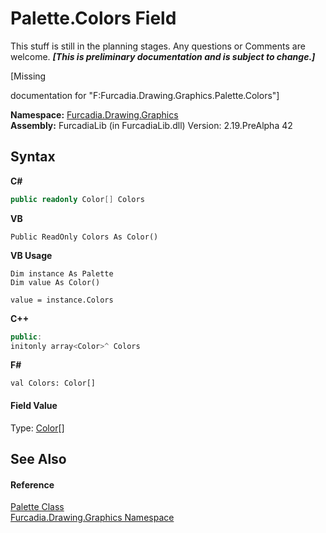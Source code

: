 # Palette.Colors Field
This stuff is still in the planning stages. Any questions or Comments are welcome. _**\[This is preliminary documentation and is subject to change.\]**_

\[Missing <summary> documentation for "F:Furcadia.Drawing.Graphics.Palette.Colors"\]

**Namespace:**&nbsp;<a href="N_Furcadia_Drawing_Graphics">Furcadia.Drawing.Graphics</a><br />**Assembly:**&nbsp;FurcadiaLib (in FurcadiaLib.dll) Version: 2.19.PreAlpha 42

## Syntax

**C#**<br />
``` C#
public readonly Color[] Colors
```

**VB**<br />
``` VB
Public ReadOnly Colors As Color()
```

**VB Usage**<br />
``` VB Usage
Dim instance As Palette
Dim value As Color()

value = instance.Colors

```

**C++**<br />
``` C++
public:
initonly array<Color>^ Colors
```

**F#**<br />
``` F#
val Colors: Color[]
```


#### Field Value
Type: <a href="http://msdn2.microsoft.com/en-us/library/14w97wkc" target="_blank">Color</a>[]

## See Also


#### Reference
<a href="T_Furcadia_Drawing_Graphics_Palette">Palette Class</a><br /><a href="N_Furcadia_Drawing_Graphics">Furcadia.Drawing.Graphics Namespace</a><br />